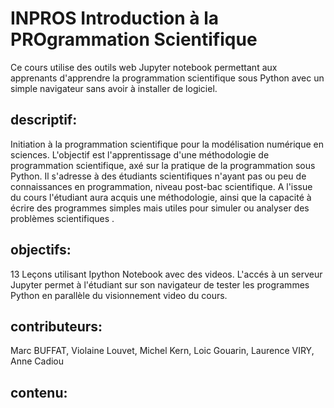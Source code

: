 INPROS Introduction à la PROgrammation Scientifique
===================================================
Ce cours utilise des outils web Jupyter notebook
permettant aux apprenants d'apprendre la programmation scientifique sous Python
avec un simple navigateur sans avoir à installer de logiciel. 

descriptif:
----------
Initiation à la programmation scientifique pour la modélisation numérique en
sciences.  L'objectif est l'apprentissage d'une méthodologie de programmation
scientifique, axé sur la pratique de la programmation sous Python. Il s'adresse
à des étudiants scientifiques n'ayant pas ou peu de connaissances en
programmation, niveau post-bac scientifique. A l'issue du cours l'étudiant aura
acquis une méthodologie, ainsi que la capacité à écrire des programmes simples
mais utiles pour  simuler ou analyser des problèmes scientifiques .

objectifs:
--------
13 Leçons utilisant Ipython Notebook avec des videos. L'accés à un serveur Jupyter
permet à l'étudiant sur son navigateur de tester  les programmes
Python en parallèle du visionnement video du cours. 

contributeurs:
------------
Marc BUFFAT, Violaine Louvet, Michel Kern, Loic Gouarin, Laurence VIRY, Anne Cadiou

contenu:
------- 

```{tableofcontents}
```
